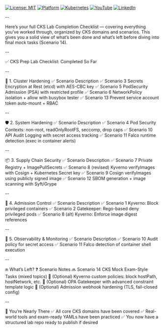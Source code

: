 [![License: MIT](https://img.shields.io/badge/License-MIT-blue.svg)](LICENSE)
[![Platform](https://img.shields.io/badge/platform-Ubuntu%2022.04%2B-lightgrey)](#)
[![Kubernetes](https://img.shields.io/badge/Kubernetes-MicroK8s%20%7C%20kubeadm-blue)](#)
[![YouTube](https://img.shields.io/badge/YouTube-TechShorts-red)](https://www.youtube.com/@adaribain)
[![LinkedIn](https://img.shields.io/badge/LinkedIn-Adari%20Bain-blue)](https://www.linkedin.com/in/adari-bain-298924152/)

--

Here’s your full CKS Lab Completion Checklist — covering everything you’ve worked through, organized by CKS domains and scenarios. This gives you a solid view of what’s been done and what’s left before diving into final mock tasks (Scenario 14).

--

✅ CKS Prep Lab Checklist: Completed So Far

--

🔐 1. Cluster Hardening
✅	Scenario	Description
✅	Scenario 3	Secrets Encryption at Rest (etcd) with AES-CBC key
✅	Scenario 5	PodSecurity Admission (PSA) with restricted profile
✅	Scenario 6	NetworkPolicy isolation + allow with busybox tester
✅	Scenario 13	Prevent service account token auto-mount + RBAC

--

🛡️ 2. System Hardening
✅	Scenario	Description
✅	Scenario 4	Pod Security Contexts: non-root, readOnlyRootFS, seccomp, drop caps
✅	Scenario 10	API Audit Logging with secret access tracking
✅	Scenario 11	Falco runtime detection (exec in container alerts)

--

📦 3. Supply Chain Security
✅	Scenario	Description
✅	Scenario 7	Private Registry + ImagePullSecrets
✅	Scenario 8 (revised)	Kyverno verifyImages with Cosign + Kubernetes Secret key
✅	Scenario 9	Cosign verifyImages using publicly signed image
✅	Scenario 12	SBOM generation + image scanning with Syft/Grype

--

🧩 4. Admission Control
✅	Scenario	Description
✅	Scenario 1	Kyverno: Block privileged containers
✅	Scenario 2	Gatekeeper: Rego-based deny privileged pods
✅	Scenario 8 (alt)	Kyverno: Enforce image digest references

--

🧪 5. Observability & Monitoring
✅	Scenario	Description
✅	Scenario 10	Audit policy for secret access
✅	Scenario 11	Falco detection of container shell execution

--

🔚 What’s Left?
❓	Scenario	Notes
🔜	Scenario 14	CKS Mock Exam-Style Tasks (mixed topics)
🧪	(Optional)	Kyverno custom policies: block hostPath, hostNetwork, etc.
🧪	(Optional)	OPA Gatekeeper with advanced constraint template logic
🧪	(Optional)	Admission webhook hardening (TLS, fail-closed config)

--

🎯 You’re Nearly There
✅ All core CKS domains have been covered
✅ Real-world tools and exam-ready YAMLs have been practiced
✅ You now have a structured lab repo ready to publish if desired


